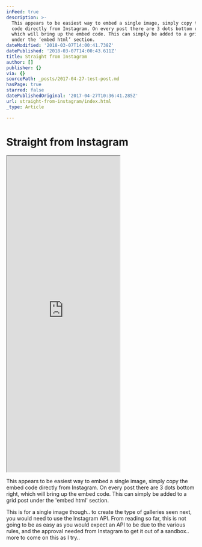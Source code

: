 ```yaml
---
inFeed: true
description: >-
  This appears to be easiest way to embed a single image, simply copy the embed
  code directly from Instagram. On every post there are 3 dots bottom right,
  which will bring up the embed code. This can simply be added to a grid post
  under the ‘embed html’ section.
dateModified: '2018-03-07T14:00:41.738Z'
datePublished: '2018-03-07T14:00:43.611Z'
title: Straight from Instagram
author: []
publisher: {}
via: {}
sourcePath: _posts/2017-04-27-test-post.md
hasPage: true
starred: false
datePublishedOriginal: '2017-04-27T10:36:41.285Z'
url: straight-from-instagram/index.html
_type: Article

---
```

# Straight from Instagram

<iframe src="https://the-grid.github.io/ed-userhtml/?g=eJylVWtv4jgU_b6_wspopFZtSAhQQgrVQniUtpQWCJR-GTmJkxjywnYI4devzaOdTqWVVptIiX1sX997fO510w4TZ73JEoaAE0JKWxKOKYM-gZEcIRdDCbiQQVmgPolkB6YMJzFyv8JbRCiHW1JdApQVIWpJwIbO2idJFrvGj36_fwvshLiIGOq5JRPo4owalXQnoJ1MA-gmuaECFZTTHf8S34YX6vXhLdUur494Wf0-WK5d3oIIEh_HhpgkOjs5xy4LjJuaLoAUui6OfbH_EW80SpV67ee5K-fIXmPGQwydi7Kq_gQy0NLd5Xn8Gy7dNV28Pcd7Ni_2ku7A70NfqdDFewtCHCM5QNgPmHDp6LvMktSoqr-7W1NLfEs-g6Edk2GI_dhwUMwQOTsmfPq3LTMSXojTMnAEfaSksX9rQ4puqtd43hlPcvVx4Cdt_jxPraBn-bxl5qJPzfZI_NPFJtmLRmfgdmZWr91-GryYyi7ovAq0v7fWrtl-rI_vx2sBjKzezpo4-9H-xas0Gt5b-cqOatF-2TjY6-KpNenMu6un7fub3aMj3-xNa8qLrrBGP5vMzUlk1SsPi3CfUH86HL5bE3OVKNC96r0-PHSq91u902dXw276mpi7cr4aTzv9INDeKN31hsu4koVD5Wb0PEE9tW4NFw-9rW71xovuVNeflo36elPMQvzw-MiyZccmWbuYB7V8fI_fohTXclTTe2tV0519XmSv7tPjy6DcWdvV53h0NUft2LvfxOV19WrwMrvJBq_ONtMCbTzPhp7iL6x-UejjRS91i_cprMC5uUnnyXy7f3_X5rM41nJL3-znq24XsXFDHUyLRjR_2jB_OS20Snm0I8uboeYPNisyW6pPurczd57ZsYMFoculILfdC_uz9TR7jUyTa9PFNA1hYRwS-RacBFWtHlPgkA8qgBlLgHwE04RikcIGQSFkeIu4srjoZE0To0dFHWZyeStcUacvaKYf2jrZ1Q9pqAptfuQWqJ7kD0FAkNeSAsZSaihKnuelj9JScpJISZXOdLN6nuyDyoOvfNYNJwkTYvxQVW7XS2ImezDCYWG0CYbhNYUxlSki2DuNUrxHRvkQ2rEvzBhxQiIYnqD8SMoZ-z3zynWx8JBaLnISAg_UxLzCcS54lZJzAlPDJgiuZdG_lQDj0SPWkn7ZIYzX0p3ItCwtlcC3RlOBnL30C3en6JyGozvufw3wu-ensmEnjCXRH3XkUPUSXpq9kFfVALsuij-P6nh6n-F_rSwH6GMtCkOcUkw5JwFmSKYpdATHghx-2m0hKgZ4-Sb8YrALADmX4OJvzP8l5xIkMWgyHKEPEv5n1Ic7CQmLLUlTy3VZrcpqY1bWjErdUGtXqmqoKncrJaBxDcQMABmo8VEYgZfurKmItYejOUv88x68-6tJHYJTBiAtYge4yEMEUOK0JEXhqcY8LqM_pIziX9ZUQZGNXFpaUZE5Rxt3_wCO6HQd" height="840" style=""></iframe>

This appears to be easiest way to embed a single image, simply copy the embed code directly from Instagram. On every post there are 3 dots bottom right, which will bring up the embed code. This can simply be added to a grid post under the 'embed html' section.

This is for a single image though.. to create the type of galleries seen next, you would need to use the Instagram API. From reading so far, this is not going to be as easy as you would expect an API to be due to the various rules, and the approval needed from Instagram to get it out of a sandbox.. more to come on this as I try..